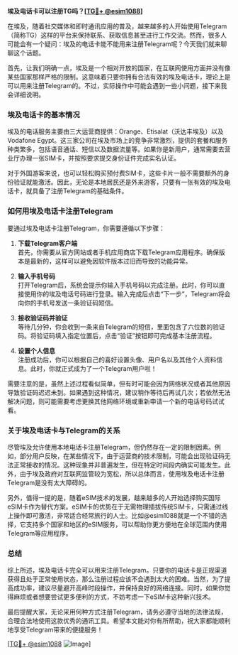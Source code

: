**埃及电话卡可以注册TG吗？[[TG💪+ @esim1088](https://t.me/s/esim1088)]**

在埃及，随着社交媒体和即时通讯应用的普及，越来越多的人开始使用Telegram（简称TG）这样的平台来保持联系、获取信息甚至进行工作交流。然而，很多人可能会有一个疑问：埃及的电话卡能不能用来注册Telegram呢？今天我们就来聊聊这个话题。

首先，让我们明确一点，埃及是一个相对开放的国家，在互联网使用方面并没有像某些国家那样严格的限制。这意味着只要你拥有合法有效的埃及电话卡，理论上是可以用来注册Telegram的。不过，实际操作中可能会遇到一些小问题，接下来我会详细说明。

### **埃及电话卡的基本情况**

埃及的电话服务主要由三大运营商提供：Orange、Etisalat（沃达丰埃及）以及Vodafone Egypt。这三家公司在埃及市场上的竞争非常激烈，提供的套餐和服务种类繁多，包括语音通话、短信以及数据流量等。如果你是新用户，通常需要去营业厅办理一张SIM卡，并按照要求提交身份证件完成实名认证。

对于外国游客来说，也可以轻松购买预付费SIM卡，这些卡片一般不需要额外的身份验证就能激活。因此，无论是本地居民还是外来游客，只要有一张有效的埃及电话卡，就具备了注册Telegram的基础条件。

### **如何用埃及电话卡注册Telegram**

要通过埃及电话卡注册Telegram，你需要遵循以下步骤：

1. **下载Telegram客户端**  
   首先，你需要从官方网站或者手机应用商店下载Telegram应用程序。确保版本是最新的，这样可以避免因软件版本过旧而导致的功能异常。

2. **输入手机号码**  
   打开Telegram后，系统会提示你输入手机号码以完成注册。此时，你可以直接使用你的埃及电话号码进行登录。输入完成后点击“下一步”，Telegram将会向你的手机号发送一条验证码短信。

3. **接收验证码并验证**  
   等待几分钟，你会收到一条来自Telegram的短信，里面包含了六位数的验证码。将验证码填入指定位置后，点击“验证”按钮即可完成基本注册流程。

4. **设置个人信息**  
   注册成功后，你可以根据自己的喜好设置头像、用户名以及其他个人资料信息。此时，你就正式成为了一个Telegram用户啦！

需要注意的是，虽然上述过程看似简单，但有时可能会因为网络状况或者其他原因导致验证码迟迟未到。如果遇到这种情况，建议稍作等待后再试几次；若依然无法解决问题，则可能需要考虑更换其他网络环境或重新申请一个新的电话号码试试看。

### **关于埃及电话卡与Telegram的关系**

尽管埃及允许使用本地电话卡注册Telegram，但仍然存在一定的限制因素。例如，部分用户反映，在某些情况下，由于运营商的技术限制，可能会出现验证码无法正常接收的情况。这种现象并非普遍发生，但在特定时间段内确实可能发生。此外，由于埃及政府对互联网监管较为宽松，所以总体而言，使用埃及电话卡注册Telegram是没有太大障碍的。

另外，值得一提的是，随着eSIM技术的发展，越来越多的人开始选择购买国际eSIM卡作为替代方案。eSIM卡的优势在于无需物理插拔传统SIM卡，只需通过线上操作即可激活，非常适合经常旅行的人士。比如@esim1088就是一个不错的选择，它支持多个国家和地区的eSIM服务，可以帮助你更方便地在全球范围内使用Telegram等应用程序。

### **总结**

综上所述，埃及电话卡完全可以用来注册Telegram。只要你的电话卡是正规渠道获得且处于正常使用状态，那么注册过程应该不会遇到太大的困难。当然，为了提高成功率，建议尽量避开高峰时段操作，并保持良好的网络连接。同时，如果你觉得麻烦或者想要尝试更多便利的方式，不妨考虑一下eSIM卡这种新兴技术。

最后提醒大家，无论采用何种方式注册Telegram，请务必遵守当地的法律法规，合理合法地使用这款优秀的通讯工具。希望本文能对你有所帮助，祝大家都能顺利地享受Telegram带来的便捷服务！

[[TG💪+ @esim1088](https://t.me/s/esim1088) ![Image](https://i.postimg.cc/4NQfJmqS/Snipaste-2025-05-13-00-14-12.png)]